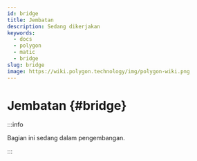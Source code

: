 ```yaml
---
id: bridge
title: Jembatan
description: Sedang dikerjakan
keywords:
  - docs
  - polygon
  - matic
  - bridge
slug: bridge
image: https://wiki.polygon.technology/img/polygon-wiki.png
---
```


# Jembatan {#bridge}

:::info

Bagian ini sedang dalam pengembangan.

:::